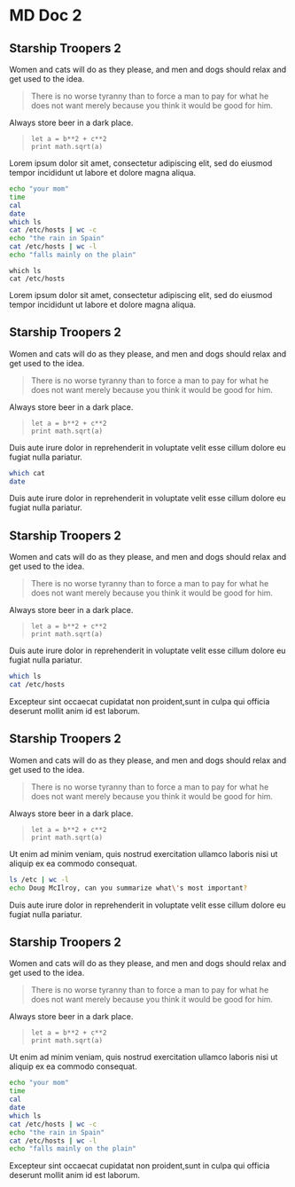 # MD Doc 2
## Starship Troopers 2

Women and cats will do as they please, and men and dogs should relax and get used to the idea.

> There is no worse tyranny than to force a man to pay 
> for what he does not want merely because you think
> it would be good for him.

Always store beer in a dark place.

> ```
> let a = b**2 + c**2
> print math.sqrt(a)
> ```
	
Lorem ipsum dolor sit amet, consectetur adipiscing elit, sed do eiusmod tempor
incididunt ut labore et dolore magna aliqua.

```sh
echo "your mom"
time
cal
date
which ls
cat /etc/hosts | wc -c
echo "the rain in Spain"
cat /etc/hosts | wc -l
echo "falls mainly on the plain"
```

```
which ls
cat /etc/hosts
```
Lorem ipsum dolor sit amet, consectetur adipiscing elit, sed do eiusmod tempor
incididunt ut labore et dolore magna aliqua.

## Starship Troopers 2

Women and cats will do as they please, and men and dogs should relax and get used to the idea.

> There is no worse tyranny than to force a man to pay 
> for what he does not want merely because you think
> it would be good for him.

Always store beer in a dark place.

> ```
> let a = b**2 + c**2
> print math.sqrt(a)
> ```
	
Duis aute irure dolor in reprehenderit in voluptate velit esse cillum dolore eu
fugiat nulla pariatur.

<!-- @Terbium265 @test -->
```sh
which cat
date
```
Duis aute irure dolor in reprehenderit in voluptate velit esse cillum dolore eu
fugiat nulla pariatur.

## Starship Troopers 2

Women and cats will do as they please, and men and dogs should relax and get used to the idea.

> There is no worse tyranny than to force a man to pay 
> for what he does not want merely because you think
> it would be good for him.

Always store beer in a dark place.

> ```
> let a = b**2 + c**2
> print math.sqrt(a)
> ```
	
Duis aute irure dolor in reprehenderit in voluptate velit esse cillum dolore eu
fugiat nulla pariatur.

<!-- @Uranium464 @test -->
```sh
which ls
cat /etc/hosts
```
Excepteur sint occaecat cupidatat non proident,sunt in culpa qui officia
deserunt mollit anim id est laborum.

## Starship Troopers 2

Women and cats will do as they please, and men and dogs should relax and get used to the idea.

> There is no worse tyranny than to force a man to pay 
> for what he does not want merely because you think
> it would be good for him.

Always store beer in a dark place.

> ```
> let a = b**2 + c**2
> print math.sqrt(a)
> ```
	
Ut enim ad minim veniam, quis nostrud exercitation ullamco laboris nisi ut
aliquip ex ea commodo consequat.

```sh
ls /etc | wc -l
echo Doug McIlroy, can you summarize what\'s most important?
```
Duis aute irure dolor in reprehenderit in voluptate velit esse cillum dolore eu
fugiat nulla pariatur.

## Starship Troopers 2

Women and cats will do as they please, and men and dogs should relax and get used to the idea.

> There is no worse tyranny than to force a man to pay 
> for what he does not want merely because you think
> it would be good for him.

Always store beer in a dark place.

> ```
> let a = b**2 + c**2
> print math.sqrt(a)
> ```
	
Ut enim ad minim veniam, quis nostrud exercitation ullamco laboris nisi ut
aliquip ex ea commodo consequat.

<!-- @Potassium050 @test -->
```sh
echo "your mom"
time
cal
date
which ls
cat /etc/hosts | wc -c
echo "the rain in Spain"
cat /etc/hosts | wc -l
echo "falls mainly on the plain"
```
Excepteur sint occaecat cupidatat non proident,sunt in culpa qui officia
deserunt mollit anim id est laborum.
